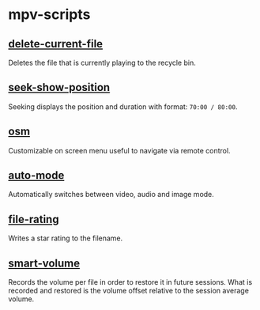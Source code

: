 
# mpv-scripts

## [delete-current-file](delete-current-file.lua)

Deletes the file that is currently playing to the recycle bin.

## [seek-show-position](seek-show-position.lua)

Seeking displays the position and duration with format: `70:00 / 80:00`.

## [osm](osm.lua)

Customizable on screen menu useful to navigate via remote control.

## [auto-mode](auto-mode.lua)

Automatically switches between video, audio and image mode.

## [file-rating](file-rating.lua)

Writes a star rating to the filename.

## [smart-volume](smart-volume.lua)

Records the volume per file in order to restore it in future sessions.
What is recorded and restored is the volume offset relative to the session average volume.
